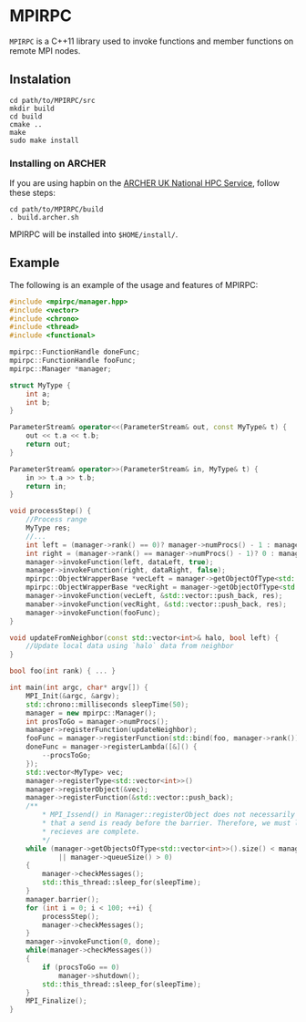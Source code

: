 MPIRPC
======

`MPIRPC` is a C++11 library used to invoke functions and member functions on remote MPI nodes.

## Instalation

    cd path/to/MPIRPC/src
    mkdir build
    cd build
    cmake ..
    make
    sudo make install
    
### Installing on ARCHER ###

If you are using hapbin on the [ARCHER UK National HPC Service](http://www.archer.ac.uk/), follow these steps:

    cd path/to/MPIRPC/build
    . build.archer.sh
    
MPIRPC will be installed into `$HOME/install/`.

## Example

The following is an example of the usage and features of MPIRPC:

```cpp
#include <mpirpc/manager.hpp>
#include <vector>
#include <chrono>
#include <thread>
#include <functional>

mpirpc::FunctionHandle doneFunc;
mpirpc::FunctionHandle fooFunc;
mpirpc::Manager *manager;

struct MyType {
    int a;
    int b;
}

ParameterStream& operator<<(ParameterStream& out, const MyType& t) {
    out << t.a << t.b;
    return out;
}

ParameterStream& operator>>(ParameterStream& in, MyType& t) {
    in >> t.a >> t.b;
    return in;
}

void processStep() {
    //Process range
    MyType res;
    //...
    int left = (manager->rank() == 0)? manager->numProcs() - 1 : manager->rank() - 1;
    int right = (manager->rank() == manager->numProcs() - 1)? 0 : manager->rank() + 1;
    manager->invokeFunction(left, dataLeft, true);
    manager->invokeFunction(right, dataRight, false);
    mpirpc::ObjectWrapperBase *vecLeft = manager->getObjectOfType<std::vector<int>>(left);
    mpirpc::ObjectWrapperBase *vecRight = manager->getObjectOfType<std::vector<int>>(right);
    manager->invokeFunction(vecLeft, &std::vector::push_back, res);
    manaber->invokeFunction(vecRight, &std::vector::push_back, res);
    manager->invokeFunction(fooFunc);
}

void updateFromNeighbor(const std::vector<int>& halo, bool left) {
    //Update local data using `halo` data from neighbor
}

bool foo(int rank) { ... }

int main(int argc, char* argv[]) {
    MPI_Init(&argc, &argv);
    std::chrono::milliseconds sleepTime(50);
    manager = new mpirpc::Manager();
    int prosToGo = manager->numProcs();
    manager->registerFunction(updateNeighbor);
    fooFunc = manager->registerFunction(std::bind(foo, manager->rank()));
    doneFunc = manager->registerLambda([&]() {
        --procsToGo;
    });
    std::vector<MyType> vec;
    manager->registerType<std::vector<int>>()
    manager->registerObject(&vec);
    manager->registerFunction(&std::vector::push_back);
    /**
        * MPI_Issend() in Manager::registerObject does not necessarily notify other processes 
        * that a send is ready before the barrier. Therefore, we must loop until the sends and 
        * recieves are complete.
        */
    while (manager->getObjectsOfType<std::vector<int>>().size() < manager->numProcs() 
            || manager->queueSize() > 0)
    {
        manager->checkMessages();
        std::this_thread::sleep_for(sleepTime);
    }
    manager.barrier();
    for (int i = 0; i < 100; ++i) {
        processStep();
        manager->checkMessages();
    }
    manager->invokeFunction(0, done);
    while(manager->checkMessages())
    {
        if (procsToGo == 0)
            manager->shutdown();
        std::this_thread::sleep_for(sleepTime);
    }
    MPI_Finalize();
}
```